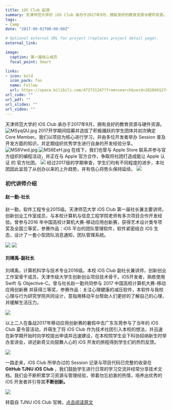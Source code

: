 ```yaml
---
title: iOS Club 起源
summary: 天津师范大学的 iOS Club 承办于2017年9月，拥有良好的教育资源与硬件资源。
tags:
- Camp
date: "2017-09-01T00:00:00Z"

# Optional external URL for project (replaces project detail page).
external_link:

image:
  caption: 第一届核心成员
  focal_point: Smart

links:
- icon: bold
  icon_pack: fas
  name: Follow
  url: https://space.bilibili.com/472731247?from=search&seid=18104912749018562379
url_code: ""
url_pdf: ""
url_slides: ""
url_video: ""
---
```

天津师范大学的 iOS Club 承办于2017年9月，拥有良好的教育资源与硬件资源。
![MSyqQU.jpg](https://s2.ax1x.com/2019/11/05/MSyqQU.jpg)
2017开学期间招募并选拔了积极踊跃的学生团体并初次确定 Core Member。我们以项目为核心进行学习，并由多位开发者举办 Session 普及开发方面的知识，并定期组织优秀学生进行自身的开发经验分享。
![MS6Vwd.jpg](https://s2.ax1x.com/2019/11/05/MS6Vwd.jpg)
![MS6EeH.jpg](https://s2.ax1x.com/2019/11/05/MS6EeH.jpg)
在线下，我们也曾与 Apple Store 联系并参与官方组织的编程活动，并正在与 Apple 官方合作，争取将社团打造成能让 Apple 认证 的 官方社团。
![](https://s2.ax1x.com/2019/11/05/MS6dpV.jpg)
经过2017级的学期审查，学生们均有不同程度的进步，本社团因此呈现了从创办以来的上升趋势，并有信心将势头保持延续。
![](https://s2.ax1x.com/2019/11/05/MS6BXF.jpg)

### 初代讲师介绍

#### 赵一勤-社长

赵一勤，软件工程专业2015级。天津师范大学 iOS Club 第一届社长兼主要讲师，创新创业工作室成员，与本校计算机与信息工程学院老师有多次项目合作开发经验。曾参与2016 年中国高校计算机大赛-移动应用创新赛，获得艺术设计类专项奖及全国三等奖，参赛作品：iOS 平台的团队管理软件，软件紧密结合 iOS 生态，设计了一套小型团队消息通知，团队管理系统。

![](https://s2.ax1x.com/2019/11/05/MS6NYq.jpg)
![](https://s2.ax1x.com/2019/11/05/MS6JTs.jpg)

#### 刘靖禹-副社长

刘靖禹，计算机科学与技术专业2016级。本校 iOS Club 副社长兼讲师，创新创业工作室骨干成员，天津市级大学生创新创业项目技术骨干。iOS开发者，熟练使用 Swift 与 Objective-C。曾与社长赵一勤共同参与 2017 中国高校计算机大赛-移动应用创新赛 并获得三等奖，参赛作品：关注心理健康的减压软件，本软件与我校心理与行为研究学院共同设计，意指用移动平台帮助人们更好的了解自己的心理，并缓解生活压力。


![](https://s2.ax1x.com/2019/11/05/MS6Uf0.jpg)


以上二人在备战2017年移动应用创新赛的暑假中去广东东莞参与了当年的 iOS Club 夏令营活动，并萌生了将 iOS Club 作为技术社团引入本校的想法，并迅速在新学期开始时向学校提出申请并迅速建设，在本校院学生会下科协招纳新生时举办宣讲会，讲述新奇又向鼓舞人心的 iOS 开发的旅程得到学生们的热烈反馈。

![](https://s2.ax1x.com/2019/11/05/MS6tkn.jpg)

一路走来，iOS Club 所举办过的 Session 记录与项目代码已完整的收录在 **GitHub TJNU iOS Club** ，我们鼓励学生进行日常的学习交流并经常分享技术文档。我们会不断积累学习资源与管理经验，带着勿忘初衷的热情，培养出优秀的 iOS 开发者并引导其**不断创新。**

![](https://s2.ax1x.com/2019/11/05/MS6wlT.jpg)

转载自 TJNU iOS Club 官微，[点击阅读原文](https://mp.weixin.qq.com/s/zlMQglZ6ncBGCh2i9uHpLA)
